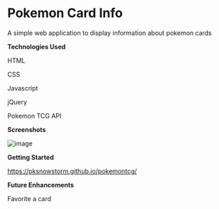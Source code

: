 # Pokemon Card Info
A simple web application to display information about pokemon cards

**Technologies Used**

HTML

CSS

Javascript

jQuery

Pokemon TCG API

**Screenshots**

![image](https://user-images.githubusercontent.com/51368461/227322273-85783a2b-9a26-4177-a4d5-b04d2d1b3512.png)



**Getting Started**

https://pksnowstorm.github.io/pokemontcg/

**Future Enhancements**

Favorite a card
